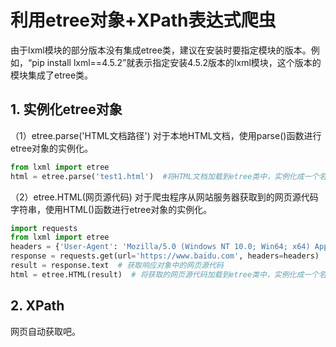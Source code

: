 # 利用etree对象+XPath表达式爬虫

由于lxml模块的部分版本没有集成etree类，建议在安装时要指定模块的版本。例如，“pip install lxml==4.5.2”就表示指定安装4.5.2版本的lxml模块，这个版本的模块集成了etree类。

## 1. 实例化etree对象
（1）etree.parse('HTML文档路径')
对于本地HTML文档，使用parse()函数进行etree对象的实例化。
```python
from lxml import etree
html = etree.parse('test1.html')  #将HTML文档加载到etree类中，实例化成一个名为html的etree对象
```
（2）etree.HTML(网页源代码)
对于爬虫程序从网站服务器获取到的网页源代码字符串，使用HTML()函数进行etree对象的实例化。
```python
import requests
from lxml import etree
headers = {'User-Agent': 'Mozilla/5.0 (Windows NT 10.0; Win64; x64) AppleWebKit/537.36 (KHTML, like Gecko) Chrome/78.0.3904.108 Safari/537.36'}
response = requests.get(url='https://www.baidu.com', headers=headers)  # 获取响应对象
result = response.text  # 获取响应对象中的网页源代码
html = etree.HTML(result)  # 将获取的网页源代码加载到etree类中，实例化成一个名为html的etree对象
```

## 2. XPath
网页自动获取吧。